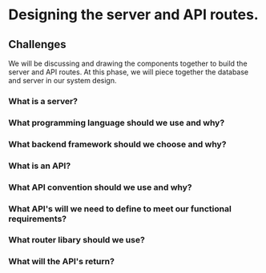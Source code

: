 # Designing the server and API routes.

## Challenges
We will be discussing and drawing the components together to build the server and API routes. At this phase, we will piece together the database and server in our system design.

### What is a server?

### What programming language should we use and why?

### What backend framework should we choose and why?

### What is an API?

### What API convention should we use and why?

### What API's will we need to define to meet our functional requirements?

### What router libary should we use?

### What will the API's return?
